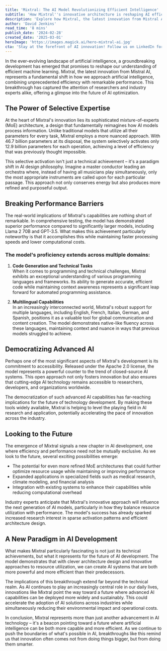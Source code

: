 ```yaml
---
title: 'Mixtral: The AI Model Revolutionizing Efficient Intelligence'
subtitle: 'How Mixtral''s innovative architecture is reshaping AI efficiency'
description: 'Explore how Mixtral, the latest innovation from Mistral AI, represents a fundamental shift in artificial intelligence. Discover its revolutionary mixture-of-experts architecture, unprecedented efficiency, and open-source accessibility that democratizes advanced AI capabilities.'
author: 'David Jenkins'
read_time: '8 mins'
publish_date: '2024-02-28'
created_date: '2025-03-01'
heroImage: 'https://images.magick.ai/hero-mixtral-ai.jpg'
cta: 'Stay at the forefront of AI innovation! Follow us on LinkedIn for daily updates on groundbreaking developments like Mixtral and expert insights into the future of artificial intelligence.'
---
```


In the ever-evolving landscape of artificial intelligence, a groundbreaking development has emerged that promises to reshape our understanding of efficient machine learning. Mixtral, the latest innovation from Mistral AI, represents a fundamental shift in how we approach artificial intelligence, combining unprecedented efficiency with remarkable performance. This breakthrough has captured the attention of researchers and industry experts alike, offering a glimpse into the future of AI optimization.

## The Power of Selective Expertise

At the heart of Mixtral's innovation lies its sophisticated mixture-of-experts (MoE) architecture, a design that fundamentally reimagines how AI models process information. Unlike traditional models that utilize all their parameters for every task, Mixtral employs a more nuanced approach. With 46.7 billion parameters at its disposal, the system selectively activates only 12.9 billion parameters for each operation, achieving a level of efficiency that was previously thought impossible.

This selective activation isn't just a technical achievement – it's a paradigm shift in AI design philosophy. Imagine a master conductor leading an orchestra where, instead of having all musicians play simultaneously, only the most appropriate instruments are called upon for each particular passage. This approach not only conserves energy but also produces more refined and purposeful output.

## Breaking Performance Barriers

The real-world implications of Mixtral's capabilities are nothing short of remarkable. In comprehensive testing, the model has demonstrated superior performance compared to significantly larger models, including Llama 2 70B and GPT-3.5. What makes this achievement particularly noteworthy is that it accomplishes this while maintaining faster processing speeds and lower computational costs.

### The model's proficiency extends across multiple domains:

1. **Code Generation and Technical Tasks**  
   When it comes to programming and technical challenges, Mixtral exhibits an exceptional understanding of various programming languages and frameworks. Its ability to generate accurate, efficient code while maintaining context awareness represents a significant leap forward for automated programming assistance.

2. **Multilingual Capabilities**  
   In an increasingly interconnected world, Mixtral's robust support for multiple languages, including English, French, Italian, German, and Spanish, positions it as a valuable tool for global communication and content creation. The model demonstrates native-like fluency across these languages, maintaining context and nuance in ways that previous models struggled to achieve.

## Democratizing Advanced AI

Perhaps one of the most significant aspects of Mixtral's development is its commitment to accessibility. Released under the Apache 2.0 license, the model represents a powerful counter to the trend of closed-source AI systems. This open approach not only fosters innovation but also ensures that cutting-edge AI technology remains accessible to researchers, developers, and organizations worldwide.

The democratization of such advanced AI capabilities has far-reaching implications for the future of technology development. By making these tools widely available, Mixtral is helping to level the playing field in AI research and application, potentially accelerating the pace of innovation across the industry.

## Looking to the Future

The emergence of Mixtral signals a new chapter in AI development, one where efficiency and performance need not be mutually exclusive. As we look to the future, several exciting possibilities emerge:

- The potential for even more refined MoE architectures that could further optimize resource usage while maintaining or improving performance
- Expanded applications in specialized fields such as medical research, climate modeling, and financial analysis
- Integration with existing systems to enhance their capabilities while reducing computational overhead

Industry experts anticipate that Mixtral's innovative approach will influence the next generation of AI models, particularly in how they balance resource utilization with performance. The model's success has already sparked increased research interest in sparse activation patterns and efficient architecture design.

## A New Paradigm in AI Development

What makes Mixtral particularly fascinating is not just its technical achievements, but what it represents for the future of AI development. The model demonstrates that with clever architecture design and innovative approaches to resource utilization, we can create AI systems that are both more powerful and more efficient than their predecessors.

The implications of this breakthrough extend far beyond the technical realm. As AI continues to play an increasingly central role in our daily lives, innovations like Mixtral point the way toward a future where advanced AI capabilities can be deployed more widely and sustainably. This could accelerate the adoption of AI solutions across industries while simultaneously reducing their environmental impact and operational costs.

In conclusion, Mixtral represents more than just another advancement in AI technology – it's a beacon pointing toward a future where artificial intelligence can be both more capable and more efficient. As we continue to push the boundaries of what's possible in AI, breakthroughs like this remind us that innovation often comes not from doing things bigger, but from doing them smarter.